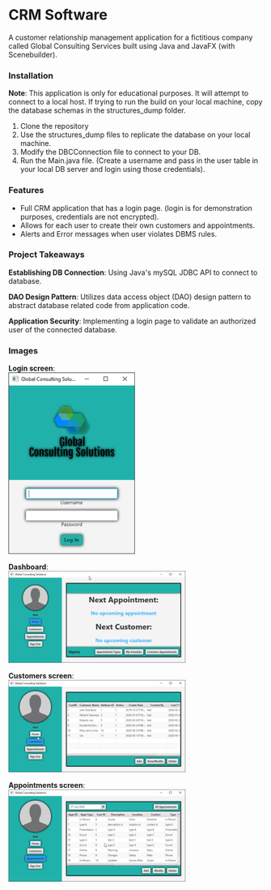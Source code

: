 # CRM Software
A customer relationship management application for a fictitious company called Global Consulting Services built using Java and JavaFX (with Scenebuilder).

### Installation
**Note**: This application is only for educational purposes.  It will attempt to connect to a local host.
 If trying to run the build on your local machine, copy the database schemas in the structures_dump
 folder.
 1. Clone the repository
 2. Use the structures_dump files to replicate the database on your local machine.
 3. Modify the DBCConnection file to connect to your DB.
 4. Run the Main.java file. (Create a username and pass in the user table in your local DB server and login using those credentials).

 ### Features
 * Full CRM application that has a login page. (login is for demonstration purposes, credentials are not encrypted).
 * Allows for each user to create their own customers and appointments.
 * Alerts and Error messages when user violates DBMS rules.

### Project Takeaways
**Establishing DB Connection**: Using Java's mySQL JDBC API to connect to database.

**DAO Design Pattern**: Utilizes data access object (DAO) design pattern to abstract database related code from
application code.

**Application Security**: Implementing a login page to validate an authorized user of the connected database.

### Images
**Login screen**:<br>
<img src="app_screenshots/GCSlogin.png" width=250 align=center>
<br><br>
**Dashboard**:<br>
<img src="app_screenshots/GCSmain.png" width=350 align=center>
<br><br>
**Customers screen**:<br>
<img src="app_screenshots/GCScustomers.png" width=350 align=center>
<br><br>
**Appointments screen**:<br>
<img src="app_screenshots/GCSappointments.png" width=350 align=center>

